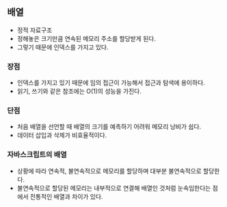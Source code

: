 ## 배열
- 정적 자료구조
- 정해놓은 크기만큼 연속된 메모리 주소를 할당받게 된다.
- 그렇기 때문에 인덱스를 가지고 있다.

### 장점
- 인덱스를 가지고 있기 때문에 임의 접근이 가능해서 접근과 탐색에 용이하다.
- 읽기, 쓰기와 같은 참조에는 O(1)의 성능을 가진다.
### 단점
- 처음 배열을 선언할 때 배열의 크기를 예측하기 어려워 메모리 낭비가 쉽다. 
- 데이터 삽입과 삭제가 비효율적이다.

### 자바스크립트의 배열
- 상황에 따라 연속적, 불연속적으로 메모리를 할당하며 대부분 불연속적으로 할당한다.
- 불연속적으로 할당된 메모리는 내부적으로 연결해 배열인 것처럼 눈속임한다는 점에서 전통적인 배열과 차이가 있다.

